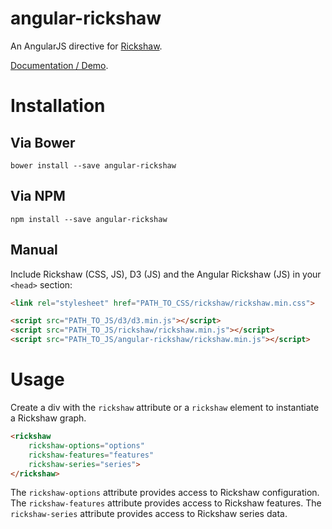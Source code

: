 # angular-rickshaw

An AngularJS directive for [Rickshaw](http://code.shutterstock.com/rickshaw/).

[Documentation / Demo](http://ngyewch.github.io/angular-rickshaw/).

# Installation

## Via Bower

```
bower install --save angular-rickshaw
```

## Via NPM

```
npm install --save angular-rickshaw
```

## Manual

Include Rickshaw (CSS, JS), D3 (JS) and the Angular Rickshaw (JS) in your `<head>` section:

```html
<link rel="stylesheet" href="PATH_TO_CSS/rickshaw/rickshaw.min.css">

<script src="PATH_TO_JS/d3/d3.min.js"></script>
<script src="PATH_TO_JS/rickshaw/rickshaw.min.js"></script>
<script src="PATH_TO_JS/angular-rickshaw/rickshaw.min.js"></script>
```

# Usage

Create a div with the `rickshaw` attribute or a `rickshaw` element to instantiate a Rickshaw graph.

```html
<rickshaw
    rickshaw-options="options"
    rickshaw-features="features"
    rickshaw-series="series">
</rickshaw>
```

The `rickshaw-options` attribute provides access to Rickshaw configuration. The `rickshaw-features` attribute provides access to Rickshaw features. The `rickshaw-series` attribute provides access to Rickshaw series data.
